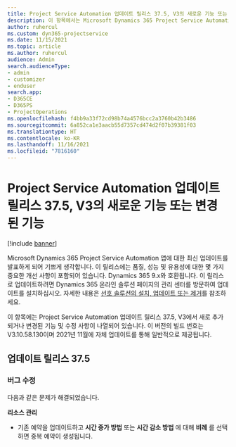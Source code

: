 ```yaml
---
title: Project Service Automation 업데이트 릴리스 37.5, V3의 새로운 기능 또는 변경된 기능
description: 이 항목에서는 Microsoft Dynamics 365 Project Service Automation 업데이트 릴리스 37.5, V3에서 사용 가능한 기능 및 수정 사항을 나열합니다.
author: ruhercul
ms.custom: dyn365-projectservice
ms.date: 11/15/2021
ms.topic: article
ms.author: ruhercul
audience: Admin
search.audienceType:
- admin
- customizer
- enduser
search.app:
- D365CE
- D365PS
- ProjectOperations
ms.openlocfilehash: f4bb9a33f72cd98b74a4576bcc2a3760b42b3486
ms.sourcegitcommit: 6a852ca1e3aacb55d7357cd474d2f07b39381f03
ms.translationtype: HT
ms.contentlocale: ko-KR
ms.lasthandoff: 11/16/2021
ms.locfileid: "7816160"
---
```

# <a name="whats-new-or-changed-in-project-service-automation-update-release-375-v3"></a>Project Service Automation 업데이트 릴리스 37.5, V3의 새로운 기능 또는 변경된 기능

[!include [banner](../includes/psa-now-project-operations.md)]

Microsoft Dynamics 365 Project Service Automation 앱에 대한 최신 업데이트를 발표하게 되어 기쁘게 생각합니다. 이 릴리스에는 품질, 성능 및 유용성에 대한 몇 가지 중요한 개선 사항이 포함되어 있습니다. Dynamics 365 9.x와 호환됩니다. 이 릴리스로 업데이트하려면 Dynamics 365 온라인 솔루션 페이지의 관리 센터를 방문하여 업데이트를 설치하십시오. 자세한 내용은 [선호 솔루션의 설치, 업데이트 또는 제거](/power-platform/admin/install-remove-preferred-solution)를 참조하세요.

이 항목에는 Project Service Automation 업데이트 릴리스 37.5, V3에서 새로 추가되거나 변경된 기능 및 수정 사항이 나열되어 있습니다. 이 버전의 빌드 번호는 V3.10.58.130이며 2021년 11월에 자체 업데이트를 통해 일반적으로 제공됩니다.

## <a name="update-release-375"></a>업데이트 릴리스 37.5

### <a name="bug-fixes"></a>버그 수정

다음과 같은 문제가 해결되었습니다.

**리소스 관리**
- 기존 예약을 업데이트하고 **시간 증가 방법** 또는 **시간 감소 방법** 에 대해 **비례** 를 선택하면 중복 예약이 생성됩니다.
